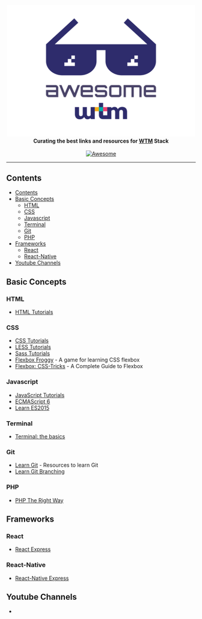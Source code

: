 <div align="center">
	<div>
		<img width="500" src="media/logo.svg" alt="Awesome Node.js">
	</div>
  <b>Curating the best links and resources for <a href="https://wethemakers.dev">WTM</a> Stack</b>
  <br>
  <br>
  <a href="https://awesome.re">
    <img src="https://awesome.re/badge-flat.svg" alt="Awesome">
  </a>
  <br>
  <hr>
</div>

## Contents

- [Contents](#contents)
- [Basic Concepts](#basic-concepts)
  - [HTML](#html)
  - [CSS](#css)
  - [Javascript](#javascript)
  - [Terminal](#terminal)
  - [Git](#git)
  - [PHP](#php)
- [Frameworks](#frameworks)
  - [React](#react)
  - [React-Native](#react-native)
- [Youtube Channels](#youtube-channels)

## Basic Concepts

### HTML

- [HTML Tutorials](https://htmldog.com/guides/html/)

### CSS

- [CSS Tutorials](https://htmldog.com/guides/css/)
- [LESS Tutorials](https://www.tutorialspoint.com/less/index.htm)
- [Sass Tutorials](https://www.tutorialspoint.com/sass/index.htm)
- [Flexbox Froggy](http://flexboxfroggy.com/) - A game for learning CSS flexbox
- [Flexbox: CSS-Tricks](https://css-tricks.com/snippets/css/a-guide-to-flexbox/) - A Complete Guide to Flexbox

### Javascript

- [JavaScript Tutorials](https://htmldog.com/guides/javascript/)
- [ECMAScript 6](https://github.com/lukehoban/es6features#readme)
- [Learn ES2015](https://babeljs.io/docs/en/learn/)

### Terminal
- [Terminal: the basics](https://www.cs.virginia.edu/diochnos/tips/terminal/basics.html)

### Git

- [Learn Git](https://try.github.io/) - Resources to learn Git
- [Learn Git Branching](https://learngitbranching.js.org/)

### PHP

- [PHP The Right Way](https://phptherightway.com/)

## Frameworks

### React

- [React Express](http://www.react.express/)

### React-Native

- [React-Native Express](http://www.reactnativeexpress.com/)

## Youtube Channels
- 
